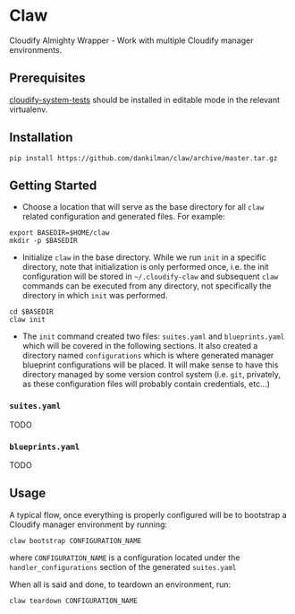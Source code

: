 # Claw
Cloudify Almighty Wrapper - Work with multiple Cloudify manager environments.

## Prerequisites
[cloudify-system-tests](https://github.com/cloudify-cosmo/cloudify-system-tests) should be installed in editable mode in the 
relevant virtualenv.

## Installation
```
pip install https://github.com/dankilman/claw/archive/master.tar.gz
```

## Getting Started
- Choose a location that will serve as the base directory for all `claw` related configuration and generated files. For example:
```
export BASEDIR=$HOME/claw
mkdir -p $BASEDIR
```
- Initialize `claw` in the base directory. While we run `init` in a specific directory, note that initialization is only performed once, i.e. the init configuration will be stored in `~/.cloudify-claw` and subsequent `claw` commands can be executed from any directory, not specifically the directory in which `init` was performed.
```
cd $BASEDIR
claw init
```
- The `init` command created two files: `suites.yaml` and `blueprints.yaml` which will be covered in the following sections.   It also created a directory named `configurations` which is where generated manager blueprint configurations will be placed. It will make sense to have this directory managed by some version control system (i.e. `git`, privately, as these configuration files will probably contain credentials, etc...)


### `suites.yaml`
TODO

### `blueprints.yaml`
TODO

## Usage

A typical flow, once everything is properly configured will be to bootstrap a Cloudify manager environment by running:
```
claw bootstrap CONFIGURATION_NAME
```
where `CONFIGURATION_NAME` is a configuration located under the `handler_configurations` section of the generated `suites.yaml`


When all is said and done, to teardown an environment, run:
```
claw teardown CONFIGURATION_NAME
```
